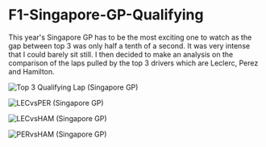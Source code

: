 # F1-Singapore-GP-Qualifying
This year's Singapore GP has to be the most exciting one to watch as the gap between top 3 was only half a tenth of a second. It was very intense that I could barely sit still. I then decided to make an analysis on the comparison of the laps pulled by the top 3 drivers which are Leclerc, Perez and Hamilton.

![Top 3 Qualifying Lap (Singapore GP)](https://user-images.githubusercontent.com/93969104/193638370-3a5f5aad-d46b-4dea-b686-6a1f02b13c56.png)

![LECvsPER (Singapore GP)](https://user-images.githubusercontent.com/93969104/193638386-f8736616-1fbb-4f4e-8228-a041a826f6a2.png)

![LECvsHAM (Singapore GP)](https://user-images.githubusercontent.com/93969104/193638409-3405fa30-d5a7-41d0-baa8-3a2f8d0fa74e.png)

![PERvsHAM (Singapore GP)](https://user-images.githubusercontent.com/93969104/193638430-a93bc088-e9d7-4aac-a20e-e33121dcd1fb.png)
